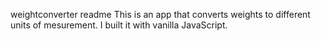weightconverter readme
This is an app that converts weights to different units of mesurement. I built it with vanilla JavaScript. 
